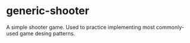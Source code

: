 # generic-shooter
A simple shooter game. Used to practice implementing most commonly-used game desing patterns.
